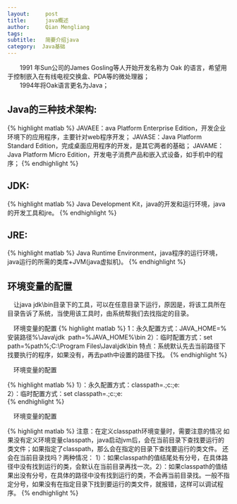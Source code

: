 ```yaml
---
layout:     post
title:      java概述
author:     Qian Mengliang
tags: 		
subtitle:   简要介绍java
category:  Java基础
---
```


&emsp;&emsp;1991 年Sun公司的James Gosling等人开始开发名称为 Oak 的语言，希望用于控制嵌入在有线电视交换盒、PDA等的微处理器；<br>
&emsp;&emsp;1994年将Oak语言更名为Java；

<h2>Java的三种技术架构:<a name="1"></a></h2>

{% highlight matlab %}
JAVAEE：ava Platform Enterprise Edition，开发企业环境下的应用程序，主要针对web程序开发；
JAVASE：Java Platform Standard Edition，完成桌面应用程序的开发，是其它两者的基础；
JAVAME：Java Platform Micro Edition，开发电子消费产品和嵌入式设备，如手机中的程序；
{% endhighlight %}

<h2>JDK:<a name="2"></a></h2>

{% highlight matlab %}
Java Development Kit，java的开发和运行环境，java的开发工具和jre。
{% endhighlight %}

<h2>JRE:<a name="3"></a></h2>

{% highlight matlab %}
Java Runtime Environment，java程序的运行环境，java运行的所需的类库+JVM(java虚拟机)。
{% endhighlight %}

<h2>环境变量的配置<a name="4"></a></h2>
&emsp;让java jdk\bin目录下的工具，可以在任意目录下运行，原因是，将该工具所在目录告诉了系统，当使用该工具时，由系统帮我们去找指定的目录。

&emsp;环境变量的配置
{% highlight matlab %}
1：永久配置方式：JAVA_HOME=%安装路径%\Java\jdk 
​			       path=%JAVA_HOME%\bin
2）：临时配置方式：set path=%path%;C:\Program Files\Java\jdk\bin
​	特点：系统默认先去当前路径下找要执行的程序，如果没有，再去path中设置的路径下找。
{% endhighlight %}

&emsp;环境变量的配置

{% highlight matlab %}
1）：永久配置方式：classpath=.;c:\;e:\
2）：临时配置方式：set classpath=.;c:\;e:\
{% endhighlight %}

&emsp;环境变量的配置

{% highlight matlab %}
注意：在定义classpath环境变量时，需要注意的情况
​	如果没有定义环境变量classpath，java启动jvm后，会在当前目录下查找要运行的类文件；
​	如果指定了classpath，那么会在指定的目录下查找要运行的类文件。
​	还会在当前目录找吗？两种情况：
​	1）：如果classpath的值结尾处有分号，在具体路径中没有找到运行的类，会默认在当前目录再找一次。
​	2）：如果classpath的值结果出没有分号，在具体的路径中没有找到运行的类，不会再当前目录找。
​	一般不指定分号，如果没有在指定目录下找到要运行的类文件，就报错，这样可以调试程序。
{% endhighlight %}